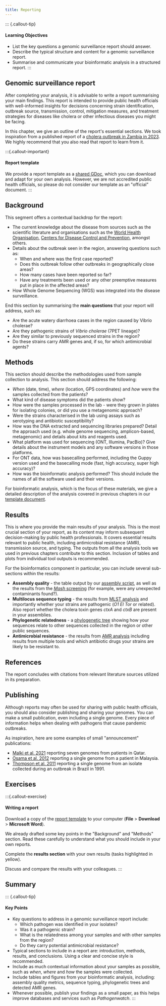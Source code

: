 ```yaml
---
title: Reporting
---
```


::: {.callout-tip}
#### Learning Objectives

- List the key questions a genomic surveillance report should answer.
- Describe the typical structure and content for a genomic surveillance report.
- Summarise and communicate your bioinformatic analysis in a structured report.
:::


## Genomic surveillance report

After completing your analysis, it is advisable to write a report summarising your main findings. 
This report is intended to provide public health officials with well-informed insights for decisions concerning strain identification, outbreak source, transmission, control, mitigation measures, and treatment strategies for diseases like cholera or other infectious diseases you might be facing. 

In this chapter, we give an outline of the report's essential sections.
We took inspiration from a published report of a [cholera outbreak in Zambia in 2023](https://virological.org/t/vibrio-cholerae-genomics/939). 
We highly recommend that you also read that report to learn from it. 


:::{.callout-important}
#### Report template

We provide a report template as a [shared GDoc](https://docs.google.com/document/d/16RaclMEqDlJtFmB4mA8VVnP_dK4iKC-IcG6rDlBNADs/edit?usp=sharing), which you can download and adapt for your own analysis. 
However, we are not accredited public health officials, so please do not consider our template as an "official" document. 
:::


## Background

This segment offers a contextual backdrop for the report: 

- The current knowledge about the disease from sources such as the scientific literature and organisations such as the [World Health Organisation](https://www.who.int/health-topics/cholera#tab=tab_1), [Centers for Disease Control and Prevention](https://www.cdc.gov/cholera/index.html), amongst others. 
- Details about the outbreak seen in the region, answering questions such as:
  - When and where was the first case reported?
  - Does this outbreak follow other outbreaks in geographically close areas?
  - How many cases have been reported so far?
  - Have any treatments been used or any other preemptive measures put in place in the affected areas?
- How Whole Genome Sequencing (WGS) was integrated into the disease surveillance.

End this section by summarising the **main questions** that your report will address, such as: 

- Are the acute watery diarrhoea cases in the region caused by Vibrio cholerae?
- Are they pathogenic strains of _Vibrio cholerae_ (7PET lineage)?
- Are they similar to previously sequenced strains in the region?
- Do these strains carry AMR genes and, if so, for which antimicrobial agents?


## Methods

This section should describe the methodologies used from sample collection to analysis.
This section should address the following:

- _When_ (date, time), _where_ (location, GPS coordinates) and _how_ were the samples collected from the patients?
- What kind of disease symptoms did the patients show?
- How were the samples processed in the lab - were they grown in plates for isolating colonies, or did you use a metagenomic approach?
- Were the strains characterised in the lab using assays such as serotyping and antibiotic susceptibility?
- How was the DNA extracted and sequencing libraries prepared? Detail the approach used (e.g. whole genome sequencing, amplicon-based, metagenomic) and details about kits and reagents used.
- What platform was used for sequencing (ONT, Illumina, PacBio)? Give details about the instrument models and any software versions in those platforms.
- For ONT data, how was basecalling performed, including the Guppy version used and the basecalling mode (fast, high accuracy, super high accuracy)?
- How was the bioinformatic analysis performed? This should include the names of all the software used and their versions.

For bioinformatic analysis, which is the focus of these materials, we give a detailed description of the analysis covered in previous chapters in our [template document](https://docs.google.com/document/d/16RaclMEqDlJtFmB4mA8VVnP_dK4iKC-IcG6rDlBNADs/edit?usp=sharing). 


## Results

This is where you provide the main results of your analysis.
This is the most crucial section of your report, as its content may inform subsequent decision-making by public health professionals. 
It covers essential results relevant to public health, including antimicrobial resistance (AMR), transmission source, and typing. 
The outputs from all the analysis tools we used in previous chapters contribute to this section. 
Inclusion of tables and plots from individual tool outputs is recommended.

For the bioinformatics component in particular, you can include several sub-sections within the results: 

- **Assembly quality** - the table output by our [assembly script](../02-assembly/04-assembly_quality.md), as well as the results from the [_Mash_ screening](../02-assembly/02-read_content.md) (for example, were any unexpected contaminants found?).
- **Multilocus sequence typing** - the results from [MLST analysis](../03-typing/02-mlst.md) and importantly whether your strains are pathogenic (_O1 El Tor_ or related). Also report whether the cholera toxin genes _ctxA_ and _ctxB_ are present in your assemblies. 
- **Phylogenetic relatedness** - a [phylogenetic tree](../03-typing/03-phylogeny.md) showing how your sequences relate to other sequences collected in the region or other public sequences.
- **Antimicrobial resistance** - the results from [AMR analysis](../03-typing/04-amr.md) including results from multiple tools and which antibiotic drugs your strains are likely to be resistant to.


## References

The report concludes with citations from relevant literature sources utilized in its preparation.


## Publishing

Although reports may often be used for sharing with public health officials, you should also consider publishing and sharing your genomes. 
You can make a small publication, even including a single genome. 
Every piece of information helps when dealing with pathogens that cause pandemic outbreaks. 

As inspiration, here are some examples of small "announcement" publications: 

- [Malki et al. 2021](https://doi.org/10.1128/mra.01489-20) reporting seven genomes from patients in Qatar.
- [Osama et al. 2012](https://doi.org/10.1128/jb.01832-12 ) reporting a single genome from a patient in Malaysia.
- [Thompson et al. 2011](https://doi.org/10.1128/jb.01832-12) reporting a single genome from an isolate collected during an outbreak in Brazil in 1991.


## Exercises

:::{.callout-exercise}
#### Writing a report

Download a copy of the [report template](https://docs.google.com/document/d/16RaclMEqDlJtFmB4mA8VVnP_dK4iKC-IcG6rDlBNADs/edit?usp=sharing) to your computer (**File** > **Download** > **Microsoft Word**). 

We already drafted some key points in the "Background" and "Methods" section. 
Read these carefully to understand what you should include in your own reports. 

Complete the **results section** with your own results (tasks highlighted in yellow).

Discuss and compare the results with your colleagues.
:::

## Summary

::: {.callout-tip}
#### Key Points

- Key questions to address in a genomic surveillance report include:
  - Which pathogen was identified in your isolates? 
  - Was it a pathogenic strain?
  - What is the relatedness among your samples and with other samples from the region?
  - Do they carry potential antimicrobial resistance?
- Typical sections to include in a report are: introduction, methods, results, and conclusions. Using a clear and concise style is recommended. 
- Include as much contextual information about your samples as possible, such as _when_, _where_ and _how_ the samples were collected. 
- Include tables and figures from your bioinformatic analysis, including: assembly quality metrics, sequence typing, phylogenetic trees and detected AMR genes.
- Whenever possible, publish your findings as a small paper, as this helps improve databases and services such as _Pathogenwatch_. 
:::
